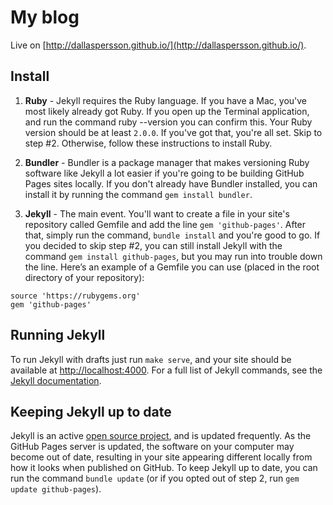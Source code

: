 # My blog

Live on [http://dallaspersson.github.io/](http://dallaspersson.github.io/).

## Install
1. **Ruby** - Jekyll requires the Ruby language. If you have a Mac, you've most likely already got Ruby. If you open up the Terminal application, and run the command ruby --version you can confirm this. Your Ruby version should be at least `2.0.0`. If you've got that, you're all set. Skip to step #2. Otherwise, follow these instructions to install Ruby.

2. **Bundler** - Bundler is a package manager that makes versioning Ruby software like Jekyll a lot easier if you're going to be building GitHub Pages sites locally. If you don't already have Bundler installed, you can install it by running the command `gem install bundler`.

3. **Jekyll** - The main event. You'll want to create a file in your site's repository called Gemfile and add the line `gem 'github-pages'`. After that, simply run the command, `bundle install` and you're good to go. If you decided to skip step #2, you can still install Jekyll with the command `gem install github-pages`, but you may run into trouble down the line. Here’s an example of a Gemfile you can use (placed in the root directory of your repository):

```
source 'https://rubygems.org'
gem 'github-pages'
```

## Running Jekyll
To run Jekyll with drafts just run `make serve`, and your site should be available at [http://localhost:4000](http://localhost:4000). For a full list of Jekyll commands, see the [Jekyll documentation](http://jekyllrb.com/docs/usage/).

## Keeping Jekyll up to date
Jekyll is an active [open source project](https://github.com/jekyll/jekyll), and is updated frequently. As the GitHub Pages server is updated, the software on your computer may become out of date, resulting in your site appearing different locally from how it looks when published on GitHub. To keep Jekyll up to date, you can run the command `bundle update` (or if you opted out of step 2, run `gem update github-pages`).

